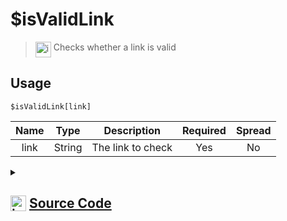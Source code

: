 # $isValidLink
> <img align="top" src="https://upload.wikimedia.org/wikipedia/commons/thumb/e/e4/Infobox_info_icon.svg/160px-Infobox_info_icon.svg.png?20150409153300" alt="image" width="25" height="auto"> Checks whether a link is valid
## Usage
```
$isValidLink[link]
```
| Name | Type | Description | Required | Spread
| :---: | :---: | :---: | :---: | :---: |
link | String | The link to check | Yes | No
<details>
<summary>
    
## <img align="top" src="https://cdn4.iconfinder.com/data/icons/iconsimple-logotypes/512/github-512.png" alt="image" width="25" height="auto">  [Source Code](https://github.com/tryforge/ForgeScript-V2/blob/main/src/native/isValidLink.ts)
    
</summary>
    
```ts
import { ArgType, NativeFunction, Return } from "../structures"

export const LinkRegex =
    /(https?:\/\/(?:www\.|(?!www))[a-zA-Z0-9][a-zA-Z0-9-]+[a-zA-Z0-9]\.[^\s]{2,}|www\.[a-zA-Z0-9][a-zA-Z0-9-]+[a-zA-Z0-9]\.[^\s]{2,}|https?:\/\/(?:www\.|(?!www))[a-zA-Z0-9]+\.[^\s]{2,}|www\.[a-zA-Z0-9]+\.[^\s]{2,})/

export default new NativeFunction({
    name: "$isValidLink",
    version: "1.0.0",
    brackets: true,
    unwrap: true,
    args: [
        {
            name: "link",
            description: "The link to check",
            rest: false,
            required: true,
            type: ArgType.String,
        },
    ],
    description: "Checks whether a link is valid",
    execute(ctx, [link]) {
        return Return.success(LinkRegex.test(link))
    },
})

```
    
</details>